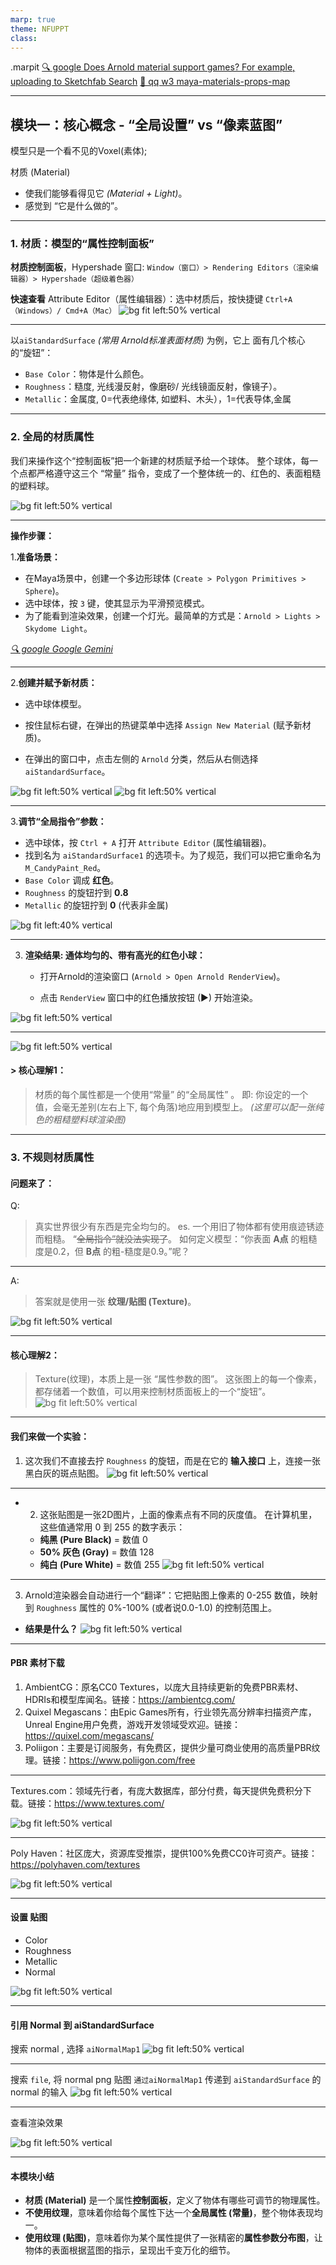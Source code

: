 ```yaml
---
marp: true
theme: NFUPPT
class:
---
```

.marpit
[ 🔍 google Does Arnold material support games? For example, uploading to Sketchfab Search](@https://www.google.com/search?q=Does+Arnold+material+support+games%3F+For+example%2C+uploading+to+Sketchfab&gs_lcrp=EgZjaHJvbWUyBggAEEUYOdIBCTQxODMzajBqN6gCCLACAfEFhEb-049EAek&sourceid=chrome&ie=UTF-8&udm=50&fbs=AIIjpHxU7SXXniUZfeShr2fp4giZud1z6kQpMfoEdCJxnpm_3W-pLdZZVzNY_L9_ftx08kwv-_tUbRt8pOUS8_MjaceHuSAD6YvWZ0rfFzwmtmaBgLepZn2IJkVH-w3cPU5sPVz9l1Pp06apNShUnFfpGUJOF8p91U6HxH3ukND0OVTTVy0CGuHNdViLZqynGb0mLSRGeGVO46qnJ_2yk3F0uV6R6BW9rQ&ved=2ahUKEwi0p6Ovp-uPAxXps1YBHQV4BpcQ0NsOegQISxAA&aep=10&ntc=1&mtid=gbLQaNqXHe7e2roPtOCf2AI&mstk=AUtExfBz31nTJq36O9ATTdZ6W2Kyb2ndLIFGShm-VE-PmZP7uhEXR1DlHCyJMDqNBv5lqFwOdPX7ig1PyEn3ghVVD0y-UIh0DOectokYECDF3WaTLtUIUBXrh5PHgu6f2RSE4fESX1pHMxTwK5n8EyAcjgPS2gEbepa-9ZhKWxwY-GIh9x4WMnJo3DNBlKa4ypvVWB9heI0kVcJN6MveJ8fpIcP0Vxi7Ppltf5Nz4K91_5W3NAEprtknoXaxztt2vOw3cSnALJzltQv2LZG5d7kgUDDMwMpBF-Mnaj_2-eBlEHKepdmXD4KKYgXBMptTAsnIG_2vG8uPwQPiaQ&csuir=1)
[ 🐧 qq w3 maya-materials-props-map](@https://docs.qq.com/mind/DSUNhUWNRT2FTTEdF?no_promotion=1&subId=BB08J2&mode=mind)

---


## **模块一：核心概念 - “全局设置” vs “像素蓝图”**

模型只是一个看不见的Voxel(素体);

材质 (Material)
- 使我们能够看得见它 _(Material + Light)_。
- 感觉到 “它是什么做的”。


---


### **1. 材质：模型的“属性控制面板”**

  **材质控制面板**，Hypershade 窗口: 
 `Window（窗口）> Rendering Editors（渲染编辑器）> Hypershade（超级着色器）`

**快速查看**
Attribute Editor（属性编辑器）：选中材质后，按快捷键 `Ctrl+A（Windows）/ Cmd+A（Mac）`
![bg fit left:50% vertical](https://i.imgur.com/12bZmoa.webp)


---


以`aiStandardSurface` _(常用  Arnold标准表面材质)_ 为例，它上
面有几个核心的“旋钮”：
- `Base Color`：物体是什么颜色。
- `Roughness`：糙度, 光线漫反射，像磨砂/ 光线镜面反射，像镜子）。
- `Metallic`：金属度, 0=代表绝缘体, 如塑料、木头），1=代表导体,金属


---


### 2. 全局的材质属性
我们来操作这个“控制面板”把一个新建的材质赋予给一个球体。
整个球体，每一个点都严格遵守这三个 “常量” 指令，变成了一个整体统一的、红色的、表面粗糙的塑料球。


![bg fit left:50% vertical](https://i.imgur.com/v18Yeml.webp)


---

**操作步骤：**

1.**准备场景：**
    
- 在Maya场景中，创建一个多边形球体 (`Create > Polygon Primitives > Sphere`)。
- 选中球体，按 `3` 键，使其显示为平滑预览模式。
- 为了能看到渲染效果，创建一个灯光。最简单的方式是：`Arnold > Lights > Skydome Light`。

_[ 🔍 google Google Gemini](https://gemini.google.com/u/2/app/46ad720364748d2b)_


---


2.**创建并赋予新材质：**

- 选中球体模型。
	
- 按住鼠标右键，在弹出的热键菜单中选择 `Assign New Material` (赋予新材质)。
	
- 在弹出的窗口中，点击左侧的 `Arnold` 分类，然后从右侧选择 `aiStandardSurface`。

![bg fit left:50% vertical](https://i.imgur.com/p7qnXHC.webp)
![bg fit left:50% vertical](https://i.imgur.com/4lqDhhf.webp)



---


3.**调节“全局指令”参数：**

- 选中球体，按 `Ctrl + A` 打开 `Attribute Editor` (属性编辑器)。
- 找到名为 `aiStandardSurface1` 的选项卡。为了规范，我们可以把它重命名为 `M_CandyPaint_Red`。
-  `Base Color` 调成 **红色**。
-  `Roughness` 的旋钮拧到 **0.8**
-  `Metallic` 的旋钮拧到 **0** (代表非金属)

![bg fit left:40% vertical](https://i.imgur.com/FWihxgA.webp)

---


3. **渲染结果: 通体均匀的、带有高光的红色小球：**
    
    - 打开Arnold的渲染窗口 (`Arnold > Open Arnold RenderView`)。
        
    - 点击 `RenderView` 窗口中的红色播放按钮 (▶) 开始渲染。


![bg fit left:50% vertical](https://i.imgur.com/v18Yeml.webp)


---


![bg fit left:50% vertical](https://i.imgur.com/FWihxgA.webp)

#### > **核心理解1**：
> 材质的每个属性都是一个使用“常量” 的“全局属性” 。
> 即: 你设定的一个值，会毫无差别(左右上下, 每个角落)地应用到模型上。
*(这里可以配一张纯色的粗糙塑料球渲染图)*



---


### 3. 不规则材质属性


#### 问题来了：

Q:
> 真实世界很少有东西是完全均匀的。
> es. 一个用旧了物体都有使用痕迹锈迹而粗糙。
> “~~全局指令”就没法实现了~~。
> 如何定义模型：“你表面 **A点** 的粗糙度是0.2，但 **B点** 的粗-糙度是0.9。”呢？


---


A: 
> 答案就是使用一张 **纹理/贴图 (Texture)**。

![bg fit left:50% vertical](https://i.imgur.com/U81n7ql.webp)



---


#### **核心理解2**：
> Texture(纹理)，本质上是一张 “属性参数的图”。
这张图上的每一个像素，都存储着一个数值，可以用来控制材质面板上的一个“旋钮”。
![bg fit left:50% vertical](https://i.imgur.com/Kl7kWCo.webp)



---

#### **我们来做一个实验：**
1. 这次我们不直接去拧 `Roughness` 的旋钮，而是在它的 **输入接口** 上，连接一张黑白灰的斑点贴图。
![bg fit left:50% vertical](https://i.imgur.com/Kl7kWCo.webp)


---


- 2. 这张贴图是一张2D图片，上面的像素点有不同的灰度值。
在计算机里，这些值通常用 0 到 255 的数字表示：
    - **纯黑 (Pure Black)** = 数值 0
    - **50% 灰色 (Gray)** = 数值 128
    - **纯白 (Pure White)** = 数值 255
![bg fit left:50% vertical](https://i.imgur.com/Kl7kWCo.webp)

---


3. Arnold渲染器会自动进行一个“翻译”：它把贴图上像素的 0-255 数值，映射到 `Roughness` 属性的 0%-100% (或者说0.0-1.0) 的控制范围上。
- **结果是什么？**
![bg fit left:50% vertical](https://i.imgur.com/Kl7kWCo.webp)

---

#### PBR 素材下载

1. AmbientCG：原名CC0 Textures，以庞大且持续更新的免费PBR素材、HDRIs和模型库闻名。链接：https://ambientcg.com/
2. Quixel Megascans：由Epic Games所有，行业领先高分辨率扫描资产库，Unreal Engine用户免费，游戏开发领域受欢迎。链接：https://quixel.com/megascans/
3. Poliigon：主要是订阅服务，有免费区，提供少量可商业使用的高质量PBR纹理。链接：https://www.poliigon.com/free 

---

Textures.com：领域先行者，有庞大数据库，部分付费，每天提供免费积分下载。链接：https://www.textures.com/

![bg fit left:50% vertical](https://i.imgur.com/I2vwDBG.webp)




---

Poly Haven：社区庞大，资源库受推崇，提供100%免费CC0许可资产。链接：https://polyhaven.com/textures

![bg fit left:50% vertical](https://i.imgur.com/dKoiwJq.webp)

---
#### 设置 贴图

- Color
- Roughness
- Metallic
- Normal

![bg fit left:50% vertical](https://i.imgur.com/ZRIWDns.webp)




---

#### 引用 Normal 到 aiStandardSurface

搜索 normal , 选择 `aiNormalMap1`
![bg fit left:50% vertical](https://i.imgur.com/gSvuxY3.webp)


---

搜索 `file`, 将 normal png 贴图 `通过aiNormalMap1` 传递到 `aiStandardSurface` 的 normal 的输入
![bg fit left:50% vertical](https://i.imgur.com/XSSLL9w.webp)

---

查看渲染效果

![bg fit left:50% vertical](https://i.imgur.com/5h8eTDm.webp)


---


#### **本模块小结**
- **材质 (Material)** 是一个属性**控制面板**，定义了物体有哪些可调节的物理属性。
- **不使用纹理**，意味着你给每个属性下达一个**全局属性 (常量)**，整个物体表现均一。
- **使用纹理 (贴图)**，意味着你为某个属性提供了一张精密的**属性参数分布图**，让物体的表面根据蓝图的指示，呈现出千变万化的细节。



